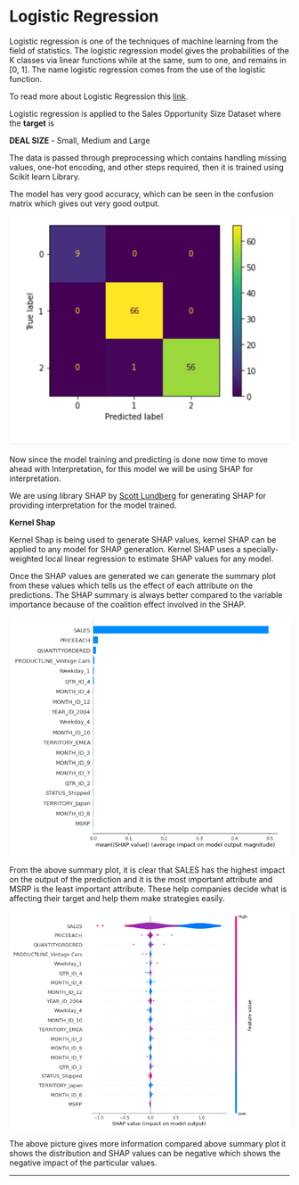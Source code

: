 # Logistic Regression

Logistic regression is one of the techniques of machine learning from the field of statistics. The logistic regression model gives the probabilities of the K classes via linear functions while at the same, sum to one, and remains in \[0, 1\]. The name logistic regression comes from the use of the logistic function.

To read more about Logistic Regression this [link](https://web.stanford.edu/~hastie/ElemStatLearn/).

Logistic regression is applied to the Sales Opportunity Size Dataset where the **target** is 

**DEAL SIZE** - Small, Medium and Large

The data is passed through preprocessing which contains handling missing values, one-hot encoding, and other steps required, then it is trained using Scikit learn Library.

The model has very good accuracy, which can be seen in the confusion matrix which gives out very good output.

![ confusion matrix](../.gitbook/assets/image%20%2859%29.png)



Now since the model training and predicting is done now time to move ahead with Interpretation, for this model we will be using SHAP for interpretation.

We are using library SHAP by [Scott Lundberg](https://scottlundberg.com/) for generating SHAP for providing interpretation for the model trained.

**Kernel Shap**

Kernel Shap is being used to generate SHAP values, kernel SHAP can be applied to any model for SHAP generation. Kernel SHAP uses a specially-weighted local linear regression to estimate SHAP values for any model.

Once the SHAP values are generated we can generate the summary plot from these values which tells us the effect of each attribute on the predictions. The SHAP summary is always better compared to the variable importance because of the coalition effect involved in the SHAP.

![Summary Plot](../.gitbook/assets/image%20%2860%29.png)

From the above summary plot, it is clear that SALES has the highest impact on the output of the prediction and it is the most important attribute and MSRP is the least important attribute. These help companies decide what is affecting their target and help them make strategies easily.

![plot](../.gitbook/assets/image%20%2862%29.png)

The above picture gives more information compared above summary plot it shows the distribution and SHAP values can be negative which shows the negative impact of the particular values.  
****


